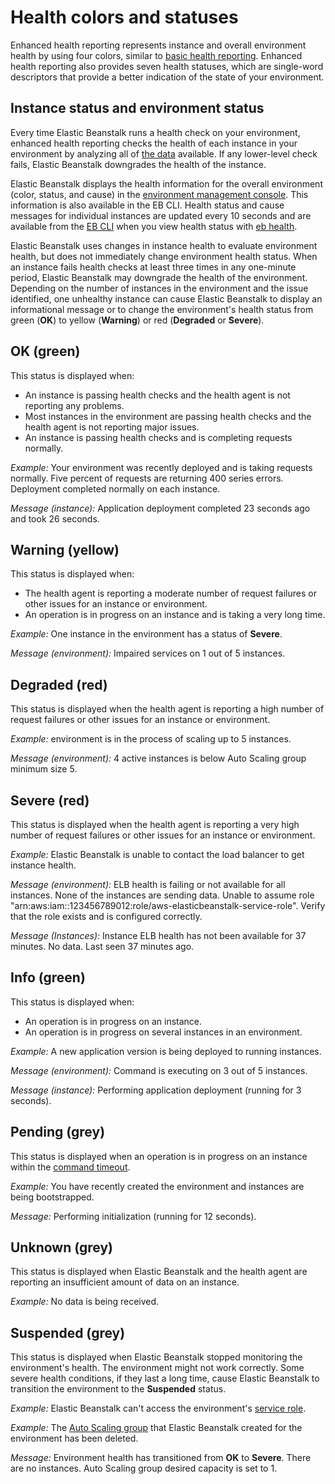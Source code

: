 # Health colors and statuses<a name="health-enhanced-status"></a>

Enhanced health reporting represents instance and overall environment health by using four colors, similar to [basic health reporting](using-features.healthstatus.md)\. Enhanced health reporting also provides seven health statuses, which are single\-word descriptors that provide a better indication of the state of your environment\.

## Instance status and environment status<a name="health-enhanced-status-type"></a>

Every time Elastic Beanstalk runs a health check on your environment, enhanced health reporting checks the health of each instance in your environment by analyzing all of [the data](health-enhanced.md#health-enhanced-factors) available\. If any lower\-level check fails, Elastic Beanstalk downgrades the health of the instance\.

Elastic Beanstalk displays the health information for the overall environment \(color, status, and cause\) in the [environment management console](environments-console.md)\. This information is also available in the EB CLI\. Health status and cause messages for individual instances are updated every 10 seconds and are available from the [EB CLI](eb-cli3.md) when you view health status with [eb health](health-enhanced-ebcli.md)\. 

Elastic Beanstalk uses changes in instance health to evaluate environment health, but does not immediately change environment health status\. When an instance fails health checks at least three times in any one\-minute period, Elastic Beanstalk may downgrade the health of the environment\. Depending on the number of instances in the environment and the issue identified, one unhealthy instance can cause Elastic Beanstalk to display an informational message or to change the environment's health status from green \(**OK**\) to yellow \(**Warning**\) or red \(**Degraded** or **Severe**\)\.

## OK \(green\)<a name="health-enhanced-status-ok"></a>

This status is displayed when:
+ An instance is passing health checks and the health agent is not reporting any problems\.
+ Most instances in the environment are passing health checks and the health agent is not reporting major issues\.
+ An instance is passing health checks and is completing requests normally\.

*Example:* Your environment was recently deployed and is taking requests normally\. Five percent of requests are returning 400 series errors\. Deployment completed normally on each instance\.

*Message \(instance\):* Application deployment completed 23 seconds ago and took 26 seconds\.

## Warning \(yellow\)<a name="health-enhanced-status-warning"></a>

This status is displayed when:
+ The health agent is reporting a moderate number of request failures or other issues for an instance or environment\.
+ An operation is in progress on an instance and is taking a very long time\.

*Example:* One instance in the environment has a status of **Severe**\.

*Message \(environment\):* Impaired services on 1 out of 5 instances\.

## Degraded \(red\)<a name="health-enhanced-status-degraded"></a>

This status is displayed when the health agent is reporting a high number of request failures or other issues for an instance or environment\.

*Example:* environment is in the process of scaling up to 5 instances\.

*Message \(environment\):* 4 active instances is below Auto Scaling group minimum size 5\.

## Severe \(red\)<a name="health-enhanced-status-severe"></a>

This status is displayed when the health agent is reporting a very high number of request failures or other issues for an instance or environment\.

*Example:* Elastic Beanstalk is unable to contact the load balancer to get instance health\.

*Message \(environment\):* ELB health is failing or not available for all instances\. None of the instances are sending data\. Unable to assume role "arn:aws:iam::123456789012:role/aws\-elasticbeanstalk\-service\-role"\. Verify that the role exists and is configured correctly\.

*Message \(Instances\):* Instance ELB health has not been available for 37 minutes\. No data\. Last seen 37 minutes ago\.

## Info \(green\)<a name="health-enhanced-status-info"></a>

This status is displayed when:
+ An operation is in progress on an instance\.
+ An operation is in progress on several instances in an environment\.

*Example:* A new application version is being deployed to running instances\.

*Message \(environment\):* Command is executing on 3 out of 5 instances\.

*Message \(instance\):* Performing application deployment \(running for 3 seconds\)\.

## Pending \(grey\)<a name="health-enhanced-status-pending"></a>

This status is displayed when an operation is in progress on an instance within the [command timeout](health-enhanced.md#health-enhanced-factors-timeout)\.

*Example:* You have recently created the environment and instances are being bootstrapped\.

*Message:* Performing initialization \(running for 12 seconds\)\.

## Unknown \(grey\)<a name="health-enhanced-status-unknown"></a>

This status is displayed when Elastic Beanstalk and the health agent are reporting an insufficient amount of data on an instance\.

*Example:* No data is being received\.

## Suspended \(grey\)<a name="health-enhanced-status-suspended"></a>

This status is displayed when Elastic Beanstalk stopped monitoring the environment's health\. The environment might not work correctly\. Some severe health conditions, if they last a long time, cause Elastic Beanstalk to transition the environment to the **Suspended** status\.

*Example:* Elastic Beanstalk can't access the environment's [service role](iam-servicerole.md)\.

*Example:* The [Auto Scaling group](using-features.managing.as.md) that Elastic Beanstalk created for the environment has been deleted\.

*Message:* Environment health has transitioned from **OK** to **Severe**\. There are no instances\. Auto Scaling group desired capacity is set to 1\.
